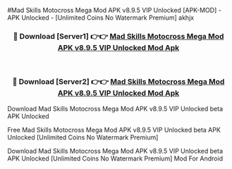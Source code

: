 #Mad Skills Motocross Mega Mod APK v8.9.5 VIP Unlocked [APK-MOD] - APK Unlocked - [Unlimited Coins No Watermark Premium] akhjx



<div align="center">

<h3>🔴 Download [Server1] 👉👉 <a href="https://momento.my/?title=Mad_Skills_Motocross_Mega_Mod_APK_v8.9.5_VIP_Unlocked">Mad Skills Motocross Mega Mod APK v8.9.5 VIP Unlocked Mod Apk</a></h3><br>

<h3>🔴 Download [Server2] 👉👉 <a href="https://momento.my/?title=Mad_Skills_Motocross_Mega_Mod_APK_v8.9.5_VIP_Unlocked">Mad Skills Motocross Mega Mod APK v8.9.5 VIP Unlocked Mod Apk</a></h3>
</div>



Download Mad Skills Motocross Mega Mod APK v8.9.5 VIP Unlocked beta APK Unlocked

Free Mad Skills Motocross Mega Mod APK v8.9.5 VIP Unlocked beta APK Unlocked [Unlimited Coins No Watermark Premium]

Download Mad Skills Motocross Mega Mod APK v8.9.5 VIP Unlocked beta APK Unlocked [Unlimited Coins No Watermark Premium] Mod For Android
